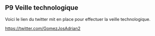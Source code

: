 ## P9 Veille technologique

Voici le lien du twitter mit en place pour effectuer la veille technologique.

https://twitter.com/GomezJosAdrian2
